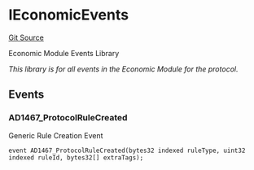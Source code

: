 # IEconomicEvents
[Git Source](https://github.com/thrackle-io/tron/blob/67919752074a6ad99319926c762bce79963a8aa4/src/common/IEvents.sol)

Economic Module Events Library

*This library is for all events in the Economic Module for the protocol.*


## Events
### AD1467_ProtocolRuleCreated
Generic Rule Creation Event


```solidity
event AD1467_ProtocolRuleCreated(bytes32 indexed ruleType, uint32 indexed ruleId, bytes32[] extraTags);
```

